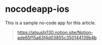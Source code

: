 # nocodeapp-ios
This is a sample no-code app for this article.  
> https://atsushi130.notion.site/Notion-ade65f15a63f4d03855c350144139b4b
